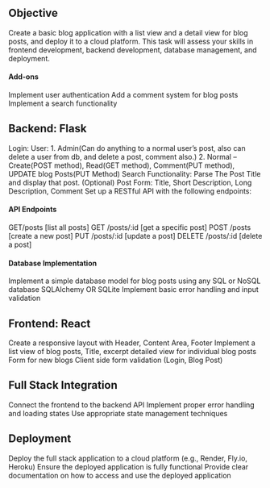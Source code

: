 ## Objective
Create a basic blog application with a list view and a detail view for blog posts, and deploy it to a cloud platform. This task will assess your skills in frontend development, backend development, database management, and deployment.
#### Add-ons 
Implement user authentication
Add a comment system for blog posts
Implement a search functionality
## Backend: Flask
Login: 
User: 1. Admin(Can do anything to a normal user’s post, also can delete a user from db, and delete a post, comment also.) 
2. Normal – Create(POST method), Read(GET method), Comment(PUT method), UPDATE blog Posts(PUT Method)
Search Functionality: Parse The Post Title and display that post. (Optional)
Post Form: Title, Short Description, Long Description, Comment Set up a RESTful API with the following endpoints:
#### API Endpoints
GET/posts [list all posts]
GET /posts/:id [get a specific post]
POST /posts [create a new post]
PUT /posts/:id [update a post]
DELETE /posts/:id [delete a post]
#### Database Implementation
Implement a simple database model for blog posts using any SQL or NoSQL database
SQLAlchemy OR SQLite
Implement basic error handling and input validation
## Frontend: React
Create a responsive layout with
Header,
Content Area,
Footer
Implement a list view of blog posts,
Title,
excerpt
detailed view for individual blog posts
Form for new blogs
Client side form validation (Login, Blog Post)
## Full Stack Integration
Connect the frontend to the backend API
Implement proper error handling and loading states
Use appropriate state management techniques
## Deployment
Deploy the full stack application to a cloud platform (e.g., Render, Fly.io, Heroku)
Ensure the deployed application is fully functional
Provide clear documentation on how to access and use the deployed application